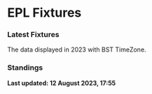 # EPL Fixtures

### Latest Fixtures

The data displayed in 2023 with BST TimeZone.

<!-- START_TABLE -->

<!-- END_TABLE -->

### Standings

**Last updated: 12 August 2023, 17:55**

<!-- START_STANDINGS -->

<!-- END_STANDINGS -->
